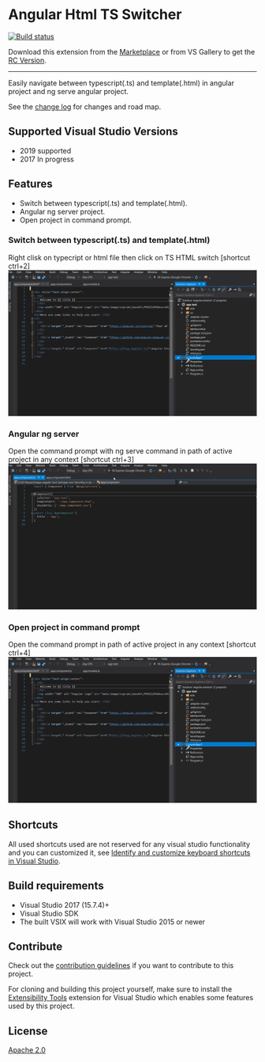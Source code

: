 # Angular Html TS Switcher

[![Build status](https://ci.appveyor.com/api/projects/status/w8xgtgb9fl74swap?svg=true)](https://ci.appveyor.com/project/OsamaAbuSitta/angularvsextension)

Download this extension from the [Marketplace](https://marketplace.visualstudio.com/items?itemName=OAS.593771d0-13b5-4de6-a192-165dd6f16144)
or from VS Gallery to get the [RC Version](http://vsixgallery.com/extension/593771d0-13b5-4de6-a192-165dd6f16144/).

---------------------------------------

Easily navigate between typescript(.ts) and template(.html) in angular project and ng serve angular project.

See the [change log](CHANGELOG.md) for changes and road map.

## Supported Visual Studio Versions 
- 2019 supported 
- 2017 In progress 

## Features

- Switch between typescript(.ts) and template(.html).
- Angular ng server project.
- Open project in command prompt.

### Switch between typescript(.ts) and template(.html)
Right clisk on typecript or html file then click on TS HTML switch [shortcut ctrl+2] 
![Open In Command Prompt](AngularVSExtension/art/open-in-command-prompt.gif)
### Angular ng server
Open the command prompt with ng serve command in path of active project in any context [shortcut ctrl+3]
![Ng Serve](AngularVSExtension/art/ng-serve.gif)
### Open project in command prompt
Open the command prompt in path of active project in any context [shortcut ctrl+4]
![Open In Command Prompt](AngularVSExtension/art/open-in-command-prompt.gif)
## Shortcuts
All used shortcuts used are not reserved for any visual studio functionality and you can customized it, see [Identify and customize keyboard shortcuts in Visual Studio](https://docs.microsoft.com/en-us/visualstudio/ide/identifying-and-customizing-keyboard-shortcuts-in-visual-studio?view=vs-2019).

## Build requirements
- Visual Studio 2017 (15.7.4)+
- Visual Studio SDK
- The built VSIX will work with Visual Studio 2015 or newer

## Contribute
Check out the [contribution guidelines](CONTRIBUTING.md)
if you want to contribute to this project.

For cloning and building this project yourself, make sure
to install the
[Extensibility Tools](https://visualstudiogallery.msdn.microsoft.com/ab39a092-1343-46e2-b0f1-6a3f91155aa6)
extension for Visual Studio which enables some features
used by this project.

## License
[Apache 2.0](LICENSE)
